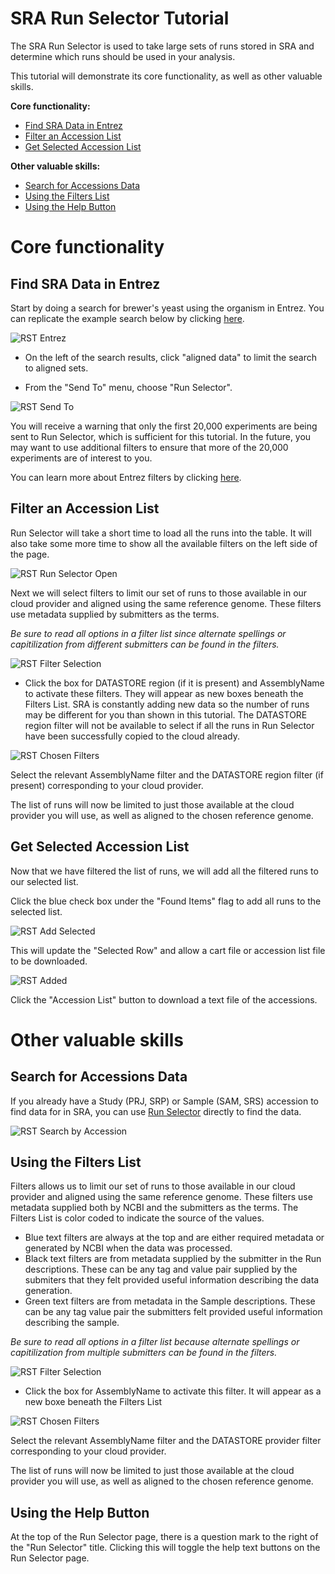 # SRA Run Selector Tutorial

The SRA Run Selector is used to take large sets of runs stored in SRA and determine which runs should be used in your analysis.

This tutorial will demonstrate its core functionality, as well as other valuable skills.

**Core functionality:**

- [Find SRA Data in Entrez](#find-sra-data-in-entrez)  
- [Filter an Accession List](#filter-an-accession-list)
- [Get Selected Accession List](#get-selected-accession-list)

**Other valuable skills:**

- [Search for Accessions Data](#search-for-accessions-data)
- [Using the Filters List](#using-the-filters-list)
- [Using the Help Button](#using-the-help-button)

# Core functionality

## Find SRA Data in Entrez

Start by doing a search for brewer's yeast using the organism in Entrez. You can replicate the example search below by clicking <a href="https://www.ncbi.nlm.nih.gov/sra/?term=%22saccharomyces+cerevisiae%22%5BOrganism%5D" target="_blank">here</a>.

![RST Entrez](https://github.com/NCBI-Hackathons/ncbi-cloud-tutorials/blob/master/images/rst_entrez.png "RST Entrez")

- On the left of the search results, click "aligned data" to limit the search to aligned sets.

- From the "Send To" menu, choose "Run Selector".

![RST Send To](https://github.com/NCBI-Hackathons/ncbi-cloud-tutorials/blob/master/images/rst_send_to.png "RST Send To")

You will receive a warning that only the first 20,000 experiments are being sent to Run Selector, which is sufficient for this tutorial. In the future, you may want to use additional filters to ensure that more of the 20,000 experiments are of interest to you.

You can learn more about Entrez filters by clicking <a href="https://www.ncbi.nlm.nih.gov/books/NBK53591/" target="_blank">here</a>.

## Filter an Accession List

Run Selector will take a short time to load all the runs into the table. It will also take some more time to show all the available filters on the left side of the page.

![RST Run Selector Open](https://github.com/NCBI-Hackathons/ncbi-cloud-tutorials/blob/master/images/rst_run_selector_open.png "RST Run Selector Open")

Next we will select filters to limit our set of runs to those available in our cloud provider and aligned using the same reference genome.  These filters use metadata supplied by submitters as the terms.  

*Be sure to read all options in a filter list since alternate spellings or capitilization from different submitters can be found in the filters.*

![RST Filter Selection](https://github.com/NCBI-Hackathons/ncbi-cloud-tutorials/blob/master/images/rst_filter_selection.png "RST Filter Selection")

- Click the box for DATASTORE region (if it is present) and AssemblyName to activate these filters.  They will appear as new boxes beneath the Filters List.  SRA is constantly adding new data so the number of runs may be different for you than shown in this tutorial.  The DATASTORE region filter will not be available to select if all the runs in Run Selector have been successfully copied to the cloud already.

![RST Chosen Filters](https://github.com/NCBI-Hackathons/ncbi-cloud-tutorials/blob/master/images/rst_chosen_filters.png "RST Chosen Filters")

Select the relevant AssemblyName filter and the DATASTORE region filter (if present) corresponding to your cloud provider.

The list of runs will now be limited to just those available at the cloud provider you will use, as well as aligned to the chosen reference genome.

## Get Selected Accession List

Now that we have filtered the list of runs, we will add all the filtered runs to our selected list.

Click the blue check box under the "Found Items" flag to add all runs to the selected list.

![RST Add Selected](https://github.com/NCBI-Hackathons/ncbi-cloud-tutorials/blob/master/images/rst_add_selected.png "RST Add Selected")

This will update the "Selected Row" and allow a cart file or accession list file to be downloaded.

![RST Added](https://github.com/NCBI-Hackathons/ncbi-cloud-tutorials/blob/master/images/rst_added.png "RST Added")

Click the "Accession List" button to download a text file of the accessions.

# Other valuable skills

## Search for Accessions Data

If you already have a Study (PRJ, SRP) or Sample (SAM, SRS) accession to find data for in SRA, you can use <a href="https://www.ncbi.nlm.nih.gov/Traces/study/?" target="_blank">Run Selector</a> directly to find the data.

![RST Search by Accession](https://github.com/NCBI-Hackathons/ncbi-cloud-tutorials/blob/master/images/rst_search_by_accession.png "RST Search by Accession")


## Using the Filters List

Filters allows us to limit our set of runs to those available in our cloud provider and aligned using the same reference genome.  These filters use metadata supplied both by NCBI and the submitters as the terms.  The Filters List is color coded to indicate the source of the values.  
- Blue text filters are always at the top and are either required metadata or generated by NCBI when the data was processed. 
- Black text filters are from metadata supplied by the submitter in the Run descriptions.  These can be any tag and value pair supplied by the submiters that they felt provided useful information describing the data generation.
- Green text filters are from metadata in the Sample descriptions.  These can be any tag value pair the submitters felt provided useful information describing the sample.

*Be sure to read all options in a filter list because alternate spellings or capitilization from multiple submitters can be found in the filters.*

![RST Filter Selection](https://github.com/NCBI-Hackathons/ncbi-cloud-tutorials/blob/master/images/rst_filter_selection.png "RST Filter Selection")


- Click the box for AssemblyName to activate this filter.  It will appear as a new boxe beneath the Filters List

![RST Chosen Filters](https://github.com/NCBI-Hackathons/ncbi-cloud-tutorials/blob/master/images/rst_chosen_filters.png "RST Chosen Filters")


Select the relevant AssemblyName filter and the DATASTORE provider filter corresponding to your cloud provider. 

The list of runs will now be limited to just those available at the cloud provider you will use, as well as aligned to the chosen reference genome.

## Using the Help Button
At the top of the Run Selector page, there is a question mark to the right of the "Run Selector" title.  Clicking this will toggle the help text buttons on the Run Selector page.
